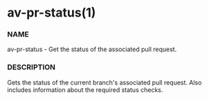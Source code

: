 # av-pr-status(1)

### NAME

av-pr-status - Get the status of the associated pull request.

### DESCRIPTION

Gets the status of the current branch's associated pull request. Also includes information about the required status checks.
